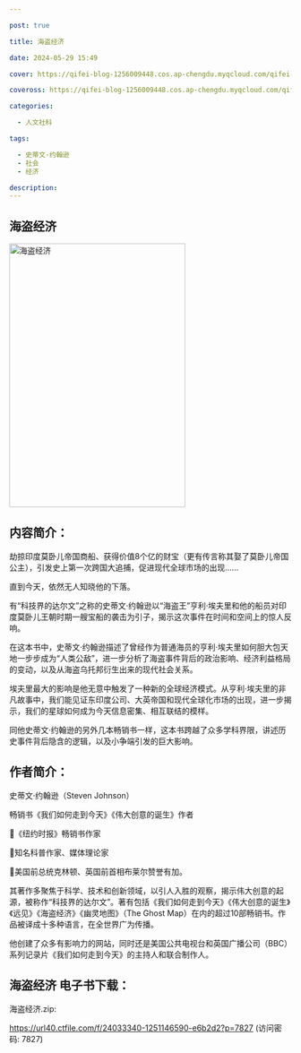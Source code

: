 ```yaml
---

post: true

title: 海盗经济

date: 2024-05-29 15:49

cover: https://qifei-blog-1256009448.cos.ap-chengdu.myqcloud.com/qifei-blog/657d8e50c458853aef37fcb6.jpg

coveross: https://qifei-blog-1256009448.cos.ap-chengdu.myqcloud.com/qifei-blog/657d8e50c458853aef37fcb6.jpg

categories:

  - 人文社科

tags:

  - 史蒂文·约翰逊
  - 社会
  - 经济

description:
---
```


## 海盗经济
<img alt="海盗经济 " class="aligncenter loaded" data-was-processed="true" decoding="async" fetchpriority="high" height="471" src="https://qifei-blog-1256009448.cos.ap-chengdu.myqcloud.com/qifei-blog/657d8e50c458853aef37fcb6.jpg " style="cursor: zoom-in;" width="314"/>

## 内容简介：

劫掠印度莫卧儿帝国商船、获得价值8个亿的财宝（更有传言称其娶了莫卧儿帝国公主），引发史上第一次跨国大追捕，促进现代全球市场的出现……

直到今天，依然无人知晓他的下落。

有“科技界的达尔文”之称的史蒂文·约翰逊以“海盗王”亨利·埃夫里和他的船员对印度莫卧儿王朝时期一艘宝船的袭击为引子，揭示这次事件在时间和空间上的惊人反响。

在这本书中，史蒂文·约翰逊描述了曾经作为普通海员的亨利·埃夫里如何胆大包天地一步步成为“人类公敌”，进一步分析了海盗事件背后的政治影响、经济利益格局的变动，以及从海盗乌托邦衍生出来的现代社会关系。

埃夫里最大的影响是他无意中触发了一种新的全球经济模式。从亨利·埃夫里的非凡故事中，我们能见证东印度公司、大英帝国和现代全球化市场的出现，进一步揭示，我们的星球如何成为今天信息密集、相互联结的模样。

同他史蒂文·约翰逊的另外几本畅销书一样，这本书跨越了众多学科界限，讲述历史事件背后隐含的逻辑，以及小争端引发的巨大影响。

## 作者简介：

史蒂文·约翰逊（Steven Johnson）

畅销书《我们如何走到今天》《伟大创意的诞生》作者

《纽约时报》畅销书作家

知名科普作家、媒体理论家

美国前总统克林顿、英国前首相布莱尔赞誉有加。

其著作多聚焦于科学、技术和创新领域，以引人入胜的观察，揭示伟大创意的起源，被称作“科技界的达尔文”。著有包括《我们如何走到今天》《伟大创意的诞生》《远见》《海盗经济》《幽灵地图》（The Ghost Map）在内的超过10部畅销书。作品被译成十多种语言，在全世界广为传播。

他创建了众多有影响力的网站，同时还是美国公共电视台和英国广播公司（BBC）系列记录片《我们如何走到今天》的主持人和联合制作人。

## 海盗经济 电子书下载：

海盗经济.zip: 

https://url40.ctfile.com/f/24033340-1251146590-e6b2d2?p=7827 (访问密码: 7827)
